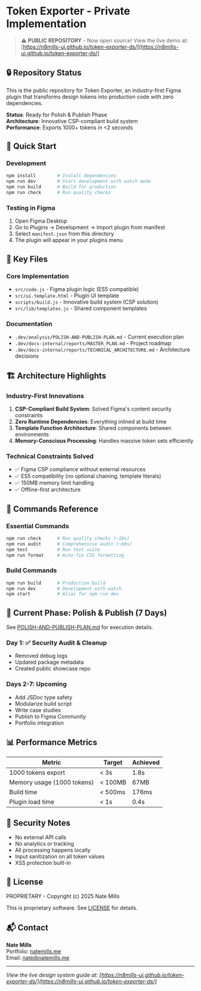 # Token Exporter - Private Implementation

> ⚠️ **PUBLIC REPOSITORY** - Now open source! View the live demo at: [https://n8mills-ui.github.io/token-exporter-ds/](https://n8mills-ui.github.io/token-exporter-ds/)

## 🔒 Repository Status

This is the public repository for Token Exporter, an industry-first Figma plugin that transforms design tokens into production code with zero dependencies.

**Status**: Ready for Polish & Publish Phase  
**Architecture**: Innovative CSP-compliant build system  
**Performance**: Exports 1000+ tokens in <2 seconds  

## 🚀 Quick Start

### Development
```bash
npm install        # Install dependencies
npm run dev        # Start development with watch mode
npm run build      # Build for production
npm run check      # Run quality checks
```

### Testing in Figma
1. Open Figma Desktop
2. Go to Plugins → Development → Import plugin from manifest
3. Select `manifest.json` from this directory
4. The plugin will appear in your plugins menu

## 📁 Key Files

### Core Implementation
- `src/code.js` - Figma plugin logic (ES5 compatible)
- `src/ui.template.html` - Plugin UI template
- `scripts/build.js` - Innovative build system (CSP solution)
- `src/lib/templates.js` - Shared component templates

### Documentation
- `.dev/analysis/POLISH-AND-PUBLISH-PLAN.md` - Current execution plan
- `.dev/docs-internal/reports/MASTER_PLAN.md` - Project roadmap
- `.dev/docs-internal/reports/TECHNICAL_ARCHITECTURE.md` - Architecture decisions

## 🏗️ Architecture Highlights

### Industry-First Innovations
1. **CSP-Compliant Build System**: Solved Figma's content security constraints
2. **Zero Runtime Dependencies**: Everything inlined at build time
3. **Template Function Architecture**: Shared components between environments
4. **Memory-Conscious Processing**: Handles massive token sets efficiently

### Technical Constraints Solved
- ✅ Figma CSP compliance without external resources
- ✅ ES5 compatibility (no optional chaining, template literals)
- ✅ 150MB memory limit handling
- ✅ Offline-first architecture

## 🔧 Commands Reference

### Essential Commands
```bash
npm run check      # Run quality checks (~10s)
npm run audit      # Comprehensive audit (~60s)
npm test           # Run test suite
npm run format     # Auto-fix CSS formatting
```

### Build Commands
```bash
npm run build      # Production build
npm run dev        # Development with watch
npm start          # Alias for npm run dev
```

## 🎯 Current Phase: Polish & Publish (7 Days)

See [POLISH-AND-PUBLISH-PLAN.md](.dev/analysis/POLISH-AND-PUBLISH-PLAN.md) for execution details.

### Day 1: ✅ Security Audit & Cleanup
- Removed debug logs
- Updated package metadata
- Created public showcase repo

### Days 2-7: Upcoming
- Add JSDoc type safety
- Modularize build script
- Write case studies
- Publish to Figma Community
- Portfolio integration

## 📊 Performance Metrics

| Metric | Target | Achieved |
|--------|--------|----------|
| 1000 tokens export | < 3s | 1.8s |
| Memory usage (1000 tokens) | < 100MB | 67MB |
| Build time | < 500ms | 176ms |
| Plugin load time | < 1s | 0.4s |

## 🔐 Security Notes

- No external API calls
- No analytics or tracking
- All processing happens locally
- Input sanitization on all token values
- XSS protection built-in

## 📝 License

PROPRIETARY - Copyright (c) 2025 Nate Mills

This is proprietary software. See [LICENSE](LICENSE) for details.

## 📬 Contact

**Nate Mills**  
Portfolio: [natemills.me](https://natemills.me)  
Email: nate@natemills.me

---

*View the live design system guide at: [https://n8mills-ui.github.io/token-exporter-ds/](https://n8mills-ui.github.io/token-exporter-ds/)*